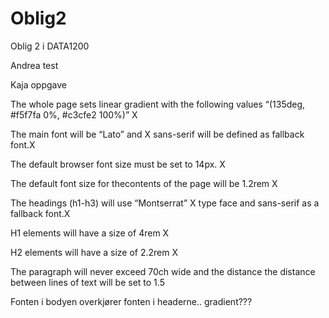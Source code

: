 # Oblig2
Oblig 2 i DATA1200

Andrea test

Kaja oppgave

The whole page sets linear gradient with the following values 
“(135deg, #f5f7fa 0%, #c3cfe2 100%)” X

The main font will be “Lato” and X
sans-serif will be defined as fallback font.X 

The default browser font size must be set to 14px. X

The default font size for thecontents of the page will be 1.2rem X

The headings (h1-h3) will use “Montserrat” X
type face and sans-serif as a fallback font.X

H1 elements will have a size of 4rem   X

H2 elements will have a size of 2.2rem X

The paragraph will never exceed 70ch wide and the distance 
the distance between lines of text will be set to 1.5

Fonten i bodyen overkjører fonten i headerne..
gradient???
